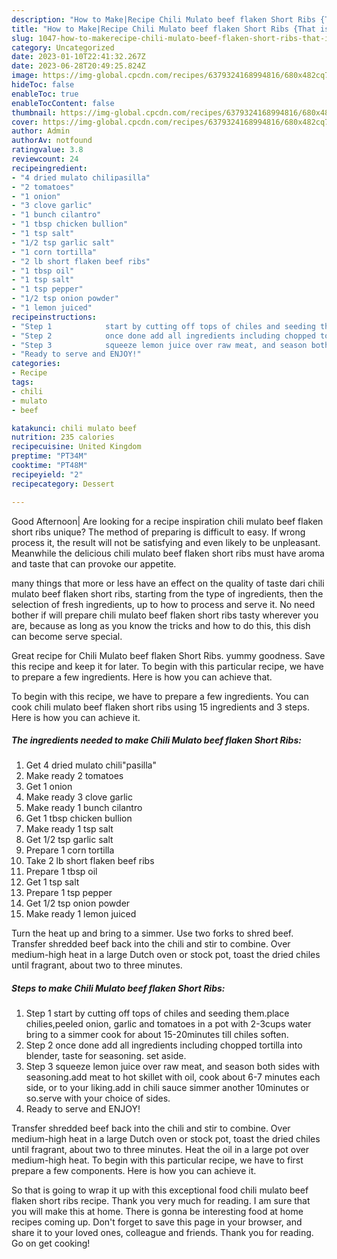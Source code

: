 ```yaml
---
description: "How to Make|Recipe Chili Mulato beef flaken Short Ribs {That is Delicious"
title: "How to Make|Recipe Chili Mulato beef flaken Short Ribs {That is Delicious"
slug: 1047-how-to-makerecipe-chili-mulato-beef-flaken-short-ribs-that-is-delicious
category: Uncategorized
date: 2023-01-10T22:41:32.267Z
date: 2023-06-28T20:49:25.824Z
image: https://img-global.cpcdn.com/recipes/6379324168994816/680x482cq70/chili-mulato-beef-flaken-short-ribs-recipe-main-photo.jpg
hideToc: false
enableToc: true
enableTocContent: false
thumbnail: https://img-global.cpcdn.com/recipes/6379324168994816/680x482cq70/chili-mulato-beef-flaken-short-ribs-recipe-main-photo.jpg
cover: https://img-global.cpcdn.com/recipes/6379324168994816/680x482cq70/chili-mulato-beef-flaken-short-ribs-recipe-main-photo.jpg
author: Admin
authorAv: notfound
ratingvalue: 3.8
reviewcount: 24
recipeingredient:
- "4 dried mulato chilipasilla"
- "2 tomatoes"
- "1 onion"
- "3 clove garlic"
- "1 bunch cilantro"
- "1 tbsp chicken bullion"
- "1 tsp salt"
- "1/2 tsp garlic salt"
- "1 corn tortilla"
- "2 lb short flaken beef ribs"
- "1 tbsp oil"
- "1 tsp salt"
- "1 tsp pepper"
- "1/2 tsp onion powder"
- "1 lemon juiced"
recipeinstructions:
- "Step 1            start by cutting off tops of chiles and seeding them.place chilies,peeled onion, garlic and tomatoes in a pot with 2-3cups water bring to a simmer cook for about 15-20minutes till chiles soften."
- "Step 2            once done add all ingredients including chopped tortilla into blender, taste for seasoning. set aside."
- "Step 3            squeeze lemon juice over raw meat, and season both sides with seasoning.add meat to hot skillet with oil, cook about 6-7 minutes each side, or to your liking.add in chili sauce simmer another 10minutes or so.serve with your choice of sides."
- "Ready to serve and ENJOY!"
categories:
- Recipe
tags:
- chili
- mulato
- beef

katakunci: chili mulato beef 
nutrition: 235 calories
recipecuisine: United Kingdom
preptime: "PT34M"
cooktime: "PT48M"
recipeyield: "2"
recipecategory: Dessert

---
```



Good Afternoon| Are looking for a recipe inspiration chili mulato beef flaken short ribs unique? The method of preparing is difficult to easy. If wrong process it, the result will not be satisfying and even likely to be unpleasant. Meanwhile the delicious chili mulato beef flaken short ribs must have aroma and taste that can provoke our appetite.






many things that more or less have an effect on the quality of taste dari chili mulato beef flaken short ribs, starting from the type of ingredients, then the selection of fresh ingredients, up to how to process and serve it. No need bother if will prepare chili mulato beef flaken short ribs tasty wherever you are, because as long as you know the tricks and how to do this, this dish can become serve  special.


Great recipe for Chili Mulato beef flaken Short Ribs. yummy goodness. Save this recipe and keep it for later. To begin with this particular recipe, we have to prepare a few ingredients. Here is how you can achieve that.


To begin with this recipe, we have to prepare a few ingredients. You can cook chili mulato beef flaken short ribs using 15 ingredients and 3 steps. Here is how you can achieve it.

<!--inarticleads1-->

##### The ingredients needed to make Chili Mulato beef flaken Short Ribs:

1. Get 4 dried mulato chili&#34;pasilla&#34;
1. Make ready 2 tomatoes
1. Get 1 onion
1. Make ready 3 clove garlic
1. Make ready 1 bunch cilantro
1. Get 1 tbsp chicken bullion
1. Make ready 1 tsp salt
1. Get 1/2 tsp garlic salt
1. Prepare 1 corn tortilla
1. Take 2 lb short flaken beef ribs
1. Prepare 1 tbsp oil
1. Get 1 tsp salt
1. Prepare 1 tsp pepper
1. Get 1/2 tsp onion powder
1. Make ready 1 lemon juiced


Turn the heat up and bring to a simmer. Use two forks to shred beef. Transfer shredded beef back into the chili and stir to combine. Over medium-high heat in a large Dutch oven or stock pot, toast the dried chiles until fragrant, about two to three minutes. 

<!--inarticleads2-->

##### Steps to make Chili Mulato beef flaken Short Ribs:

1. Step 1            start by cutting off tops of chiles and seeding them.place chilies,peeled onion, garlic and tomatoes in a pot with 2-3cups water bring to a simmer cook for about 15-20minutes till chiles soften.
1. Step 2            once done add all ingredients including chopped tortilla into blender, taste for seasoning. set aside.
1. Step 3            squeeze lemon juice over raw meat, and season both sides with seasoning.add meat to hot skillet with oil, cook about 6-7 minutes each side, or to your liking.add in chili sauce simmer another 10minutes or so.serve with your choice of sides.
1. Ready to serve and ENJOY!

Transfer shredded beef back into the chili and stir to combine. Over medium-high heat in a large Dutch oven or stock pot, toast the dried chiles until fragrant, about two to three minutes. Heat the oil in a large pot over medium-high heat. To begin with this particular recipe, we have to first prepare a few components. Here is how you can achieve it. 

So that is going to wrap it up with this exceptional food chili mulato beef flaken short ribs recipe. Thank you very much for reading. I am sure that you will make this at home. There is gonna be interesting food at home recipes coming up. Don't forget to save this page in your browser, and share it to your loved ones, colleague and friends. Thank you for reading. Go on get cooking!
